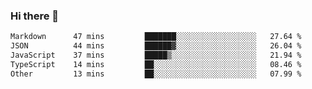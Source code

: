 ### Hi there 👋

<!--
**WShiBin/WShiBin** is a ✨ _special_ ✨ repository because its `README.md` (this file) appears on your GitHub profile.

Here are some ideas to get you started:

- 🔭 I’m currently working on ...
- 🌱 I’m currently learning ...
- 👯 I’m looking to collaborate on ...
- 🤔 I’m looking for help with ...
- 💬 Ask me about ...
- 📫 How to reach me: ...
- 😄 Pronouns: ...
- ⚡ Fun fact: ...
-->

<!--START_SECTION:waka-->

```txt
Markdown      47 mins         ███████░░░░░░░░░░░░░░░░░░   27.64 %
JSON          44 mins         ██████▓░░░░░░░░░░░░░░░░░░   26.04 %
JavaScript    37 mins         █████▒░░░░░░░░░░░░░░░░░░░   21.94 %
TypeScript    14 mins         ██░░░░░░░░░░░░░░░░░░░░░░░   08.46 %
Other         13 mins         ██░░░░░░░░░░░░░░░░░░░░░░░   07.99 %
```

<!--END_SECTION:waka-->
